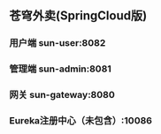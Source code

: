 ## 苍穹外卖(SpringCloud版)
### 用户端 sun-user:8082
### 管理端 sun-admin:8081
### 网关   sun-gateway:8080
### Eureka注册中心（未包含）:10086
